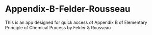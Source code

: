 # Appendix-B-Felder-Rousseau
This is an app designed for quick access of Appendix B of Elementary Principle of Chemical Process by Felder &amp; Rousseau
